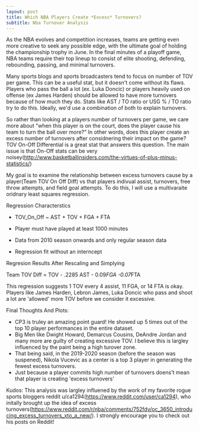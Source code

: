 ```yaml
---
layout: post
title: Which NBA Players Create *Excess* Turnovers?
subtitle: Nba Turnover Analysis
---
```

As the NBA evolves and competition increases, teams are getting even more creative to seek any possible edge, with the ultimate goal of holding the championship trophy in June. In the final minutes of a playoff game, NBA teams require their top lineup to consist of elite shooting, defending, rebounding, passing, and minimal turnovers. 

Many sports blogs and sports broadcasters tend to focus on number of TOV per game. This can be a useful stat, but it doesn't come without its flaws. Players who pass the ball a lot (ex. Luka Doncic) or players heavily used on offense (ex James Harden) should be allowed to have more turnovers because of how much they do. Stats like AST / TO ratio or USG % / TO ratio try to do this. Ideally, we'd use a combination of both to explain turnovers. 

So rather than looking at a players number of turnovers per game, we care more about "when this player is on the court, does the player cause his team to turn the ball over more?" In other words, does this player create an excess number of turnovers after considnering their impact on the game? TOV On-Off Differential is a great stat that answers this question. The main issue is that On-Off stats can be very noisey(http://www.basketballinsiders.com/the-virtues-of-plus-minus-statistics/)

My goal is to examine the relationship between excess turnovers cause by a player(Team TOV On Off Diff) vs that players indivual assist, turnovers, free throw attempts, and field goal attempts. To do this, I will use a multivaraite oridnary least squares regression. 

Regression Characterstics

* TOV_On_Off ~ AST + TOV + FGA + FTA

* Player must have played at least 1000 minutes

* Data from 2010 season onwards and only regular season data

* Regression fit without an interncept 


Regresion Results After Rescaling and Simplying 

Team TOV Diff = TOV - .2285 AST - 0.09*FGA -0.07*FTA

This regression suggests 1 TOV every 4 assist, 11 FGA, or 14 FTA is okay. Players like James Harden, Lebron James, Luka Doncic who pass and shoot a lot are 'allowed' more TOV before we consider it excessive. 


Final Thoughts And Plots:
* CP3 is truley an amazing point guard! He showed up 5 times out of the top 10 player performances in the entire dataset. 
* Big Men like Dwight Howard, Demarcus Cousins, DeAndre Jordan and many more are guilty of creating excessive TOV. I believe this is largley influenced by the paint being a high turover zone.
*  That being said, in the 2019-2020 season (before the season was suspened), Nikola Vucevic as a center is a top 3 player in generating the fewest excess turnovers.
* Just because a player commits high number of turnovers doens't mean that player is creating 'excess turnovers'

Kudos:
This analysis was largley influened by the work of my favorite rogue sports bloggers reddit u/ca1294(https://www.reddit.com/user/ca1294), who initally brought up the idea of excess turnovers(https://www.reddit.com/r/nba/comments/752fdv/oc_3650_introducing_excess_turnovers_xto_a_new/). I strongly encourage you to check out his posts on Reddit! 

